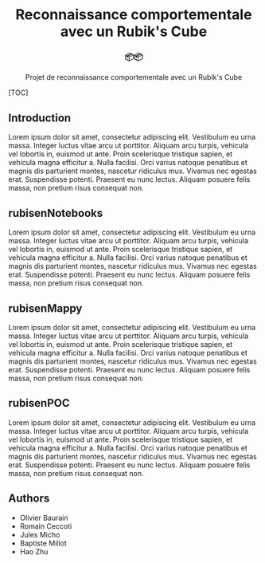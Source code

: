 <h1 align="center"> Reconnaissance comportementale avec un Rubik's Cube <br></h1>
<div align="center">
  <h3>📦📦</h3>
  <p>Projet de reconnaissance comportementale avec un Rubik's Cube </p>
</div>


[TOC]

## Introduction

Lorem ipsum dolor sit amet, consectetur adipiscing elit. Vestibulum eu urna massa. Integer luctus vitae arcu ut porttitor. Aliquam arcu turpis, vehicula vel lobortis in, euismod ut ante. Proin scelerisque tristique sapien, et vehicula magna efficitur a. Nulla facilisi. Orci varius natoque penatibus et magnis dis parturient montes, nascetur ridiculus mus. Vivamus nec egestas erat. Suspendisse potenti. Praesent eu nunc lectus. Aliquam posuere felis massa, non pretium risus consequat non.

## rubisenNotebooks

Lorem ipsum dolor sit amet, consectetur adipiscing elit. Vestibulum eu urna massa. Integer luctus vitae arcu ut porttitor. Aliquam arcu turpis, vehicula vel lobortis in, euismod ut ante. Proin scelerisque tristique sapien, et vehicula magna efficitur a. Nulla facilisi. Orci varius natoque penatibus et magnis dis parturient montes, nascetur ridiculus mus. Vivamus nec egestas erat. Suspendisse potenti. Praesent eu nunc lectus. Aliquam posuere felis massa, non pretium risus consequat non.

## rubisenMappy

Lorem ipsum dolor sit amet, consectetur adipiscing elit. Vestibulum eu urna massa. Integer luctus vitae arcu ut porttitor. Aliquam arcu turpis, vehicula vel lobortis in, euismod ut ante. Proin scelerisque tristique sapien, et vehicula magna efficitur a. Nulla facilisi. Orci varius natoque penatibus et magnis dis parturient montes, nascetur ridiculus mus. Vivamus nec egestas erat. Suspendisse potenti. Praesent eu nunc lectus. Aliquam posuere felis massa, non pretium risus consequat non.

## rubisenPOC

Lorem ipsum dolor sit amet, consectetur adipiscing elit. Vestibulum eu urna massa. Integer luctus vitae arcu ut porttitor. Aliquam arcu turpis, vehicula vel lobortis in, euismod ut ante. Proin scelerisque tristique sapien, et vehicula magna efficitur a. Nulla facilisi. Orci varius natoque penatibus et magnis dis parturient montes, nascetur ridiculus mus. Vivamus nec egestas erat. Suspendisse potenti. Praesent eu nunc lectus. Aliquam posuere felis massa, non pretium risus consequat non.

## Authors

* Olivier Baurain
* Romain Ceccoti
* Jules Micho
* Baptiste Millot
* Hao Zhu